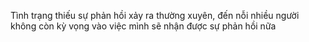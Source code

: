 Tình trạng thiếu sự phản hồi xảy ra thường xuyên, đến nỗi nhiều người không còn kỳ vọng vào việc mình sẽ nhận được sự phản hồi nữa